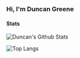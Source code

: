 ### Hi, I'm Duncan Greene

#### Stats

![Duncan's Github Stats](https://github-readme-stats.vercel.app/api?username=DuncBoi&show_icons=true)

![Top Langs](https://github-readme-stats.vercel.app/api/top-langs/?username=DuncBoi&layout=compact)
